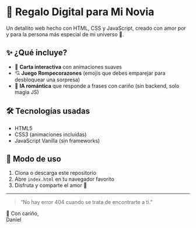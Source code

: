 # 💌 Regalo Digital para Mi Novia

Un detallito web hecho con HTML, CSS y JavaScript, creado con amor por y para la persona más especial de mi universo 💖.

## ✨ ¿Qué incluye?

- 💌 **Carta interactiva** con animaciones suaves
- 💘 **Juego Rompecorazones** (emojis que debes emparejar para desbloquear una sorpresa)
- 🤖 **IA romántica** que responde a frases con cariño (sin backend, solo magia JS)

## 🛠️ Tecnologías usadas

- HTML5  
- CSS3 (animaciones incluidas)  
- JavaScript Vanilla (sin frameworks)

## 🧠 Modo de uso

1. Clona o descarga este repositorio  
2. Abre `index.html` en tu navegador favorito  
3. Disfruta y comparte el amor 💞

---

> “No hay error 404 cuando se trata de encontrarte a ti.”

🌹 Con cariño,  
Daniel
